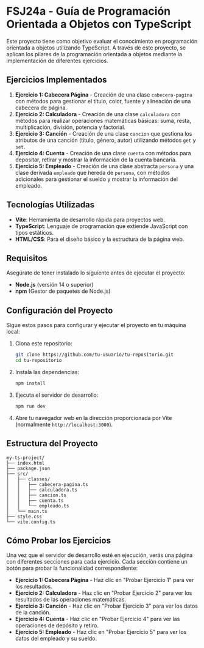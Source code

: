# FSJ24a - Guía de Programación Orientada a Objetos con TypeScript

Este proyecto tiene como objetivo evaluar el conocimiento en programación orientada a objetos utilizando TypeScript. A través de este proyecto, se aplican los pilares de la programación orientada a objetos mediante la implementación de diferentes ejercicios.

## Ejercicios Implementados

1. **Ejercicio 1: Cabecera Página** - Creación de una clase `cabecera-pagina` con métodos para gestionar el título, color, fuente y alineación de una cabecera de página.
2. **Ejercicio 2: Calculadora** - Creación de una clase `calculadora` con métodos para realizar operaciones matemáticas básicas: suma, resta, multiplicación, división, potencia y factorial.
3. **Ejercicio 3: Canción** - Creación de una clase `cancion` que gestiona los atributos de una canción (título, género, autor) utilizando métodos `get` y `set`.
4. **Ejercicio 4: Cuenta** - Creación de una clase `cuenta` con métodos para depositar, retirar y mostrar la información de la cuenta bancaria.
5. **Ejercicio 5: Empleado** - Creación de una clase abstracta `persona` y una clase derivada `empleado` que hereda de `persona`, con métodos adicionales para gestionar el sueldo y mostrar la información del empleado.

## Tecnologías Utilizadas

- **Vite**: Herramienta de desarrollo rápida para proyectos web.
- **TypeScript**: Lenguaje de programación que extiende JavaScript con tipos estáticos.
- **HTML/CSS**: Para el diseño básico y la estructura de la página web.

## Requisitos

Asegúrate de tener instalado lo siguiente antes de ejecutar el proyecto:

- **Node.js** (versión 14 o superior)
- **npm** (Gestor de paquetes de Node.js)

## Configuración del Proyecto

Sigue estos pasos para configurar y ejecutar el proyecto en tu máquina local:

1. Clona este repositorio:

   ```bash
   git clone https://github.com/tu-usuario/tu-repositorio.git
   cd tu-repositorio
   ```

2. Instala las dependencias:

   ```bash
   npm install
   ```

3. Ejecuta el servidor de desarrollo:

   ```bash
   npm run dev
   ```

4. Abre tu navegador web en la dirección proporcionada por Vite (normalmente `http://localhost:3000`).

## Estructura del Proyecto

```plaintext
my-ts-project/
├── index.html
├── package.json
├── src/
│   ├── classes/
│   │   ├── cabecera-pagina.ts
│   │   ├── calculadora.ts
│   │   ├── cancion.ts
│   │   ├── cuenta.ts
│   │   └── empleado.ts
│   └── main.ts
├── style.css
└── vite.config.ts
```

## Cómo Probar los Ejercicios

Una vez que el servidor de desarrollo esté en ejecución, verás una página con diferentes secciones para cada ejercicio. Cada sección contiene un botón para probar la funcionalidad correspondiente:

- **Ejercicio 1: Cabecera Página** - Haz clic en "Probar Ejercicio 1" para ver los resultados.
- **Ejercicio 2: Calculadora** - Haz clic en "Probar Ejercicio 2" para ver los resultados de las operaciones matemáticas.
- **Ejercicio 3: Canción** - Haz clic en "Probar Ejercicio 3" para ver los datos de la canción.
- **Ejercicio 4: Cuenta** - Haz clic en "Probar Ejercicio 4" para ver las operaciones de depósito y retiro.
- **Ejercicio 5: Empleado** - Haz clic en "Probar Ejercicio 5" para ver los datos del empleado y su sueldo.
